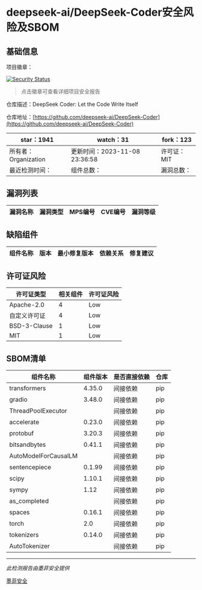 # deepseek-ai/DeepSeek-Coder安全风险及SBOM

## 基础信息

项目徽章：

[![Security Status](https://www.murphysec.com/platform3/v31/badge/1722320999240724480.svg)](https://www.murphysec.com/console/report/1721234612218302464/1722320999240724480)

> 点击徽章可查看详细项目安全报告

仓库描述：DeepSeek Coder: Let the Code Write Itself

仓库地址：[https://github.com/deepseek-ai/DeepSeek-Coder](https://github.com/deepseek-ai/DeepSeek-Coder)

| star：1941 | watch：31 | fork：123 |
| ----------- | -------------- | ------------ |
| 所有者：Organization | 更新时间：2023-11-08 23:36:58 | 许可证：MIT |
| 最近检测时间： | 组件总数： | 漏洞总数： |




## 漏洞列表

| 漏洞名称 | 漏洞类型 | MPS编号 | CVE编号 | 漏洞等级 |
| ------- | ------ | ------- | ------ | ----- |





## 缺陷组件

| 组件名称 | 版本 | 最小修复版本 | 依赖关系 | 修复建议 |
| -------- | ---- | ------------ | -------- | -------- |





## 许可证风险

| 许可证类型 | 相关组件 | 许可证风险 |
| ---------- | -------- | ---------- |
|Apache-2.0|4|Low|
|自定义许可证|4|Low|
|BSD-3-Clause|1|Low|
|MIT|1|Low|




## SBOM清单

| 组件名称 | 组件版本 | 是否直接依赖 | 仓库 |
| -------- | -------- | ------------ | ---- |
|transformers|4.35.0|间接依赖|pip|
|gradio|3.48.0|间接依赖|pip|
|ThreadPoolExecutor||间接依赖|pip|
|accelerate|0.23.0|间接依赖|pip|
|protobuf|3.20.3|间接依赖|pip|
|bitsandbytes|0.41.1|间接依赖|pip|
|AutoModelForCausalLM||间接依赖|pip|
|sentencepiece|0.1.99|间接依赖|pip|
|scipy|1.10.1|间接依赖|pip|
|sympy|1.12|间接依赖|pip|
|as_completed||间接依赖|pip|
|spaces|0.16.1|间接依赖|pip|
|torch|2.0|间接依赖|pip|
|tokenizers|0.14.0|间接依赖|pip|
|AutoTokenizer||间接依赖|pip|


------

*此检测报告由墨菲安全提供*

[墨菲安全](www.murphysec.com)